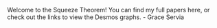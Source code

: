 Welcome to the Squeeze Theorem! You can find my full papers here, or check out the links to view the Desmos graphs. - Grace Servia
